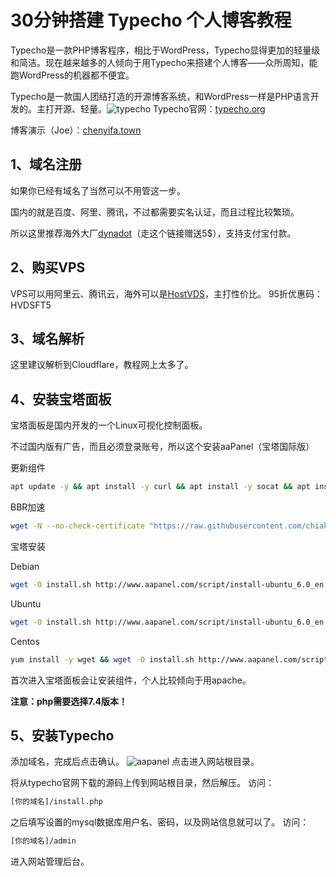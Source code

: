 # 30分钟搭建 Typecho 个人博客教程
​
Typecho是一款PHP博客程序，相比于WordPress，Typecho显得更加的轻量级和简洁。现在越来越多的人倾向于用Typecho来搭建个人博客——众所周知，能跑WordPress的机器都不便宜。

Typecho是一款国人团结打造的开源博客系统，和WordPress一样是PHP语言开发的。主打开源、轻量。
​![typecho](https://i-blog.csdnimg.cn/direct/1853a162e4954d6990eb1fa4c4ceb619.png)
Typecho官网：[typecho.org](typecho.org)

博客演示（Joe）：[chenyifa.town](chenyifa.town)

## 1、域名注册
如果你已经有域名了当然可以不用管这一步。

国内的就是百度、阿里、腾讯，不过都需要实名认证，而且过程比较繁琐。

所以这里推荐海外大厂[dynadot](http://www.dynadot.com?s8H7b7S7i72dy8S)（走这个链接赠送5$），支持支付宝付款。

## 2、购买VPS
VPS可以用阿里云、腾讯云，海外可以是[HostVDS](https://hostvds.com/?affiliate_uuid=fbff2c4f-05e9-42e0-9e16-c071e6b8e55b)，主打性价比。
95折优惠码：HVDSFT5

## 3、域名解析
这里建议解析到Cloudflare，教程网上太多了。

## 4、安装宝塔面板
宝塔面板是国内开发的一个Linux可视化控制面板。

不过国内版有广告，而且必须登录账号，所以这个安装aaPanel（宝塔国际版）

更新组件
```bash
apt update -y && apt install -y curl && apt install -y socat && apt install wget -y
```
BBR加速
```bash
wget -N --no-check-certificate "https://raw.githubusercontent.com/chiakge/Linux-NetSpeed/master/tcp.sh" && chmod +x tcp.sh && ./tcp.sh
```
宝塔安装

Debian
```bash
wget -O install.sh http://www.aapanel.com/script/install-ubuntu_6.0_en.sh && bash install.sh aapanel
```
Ubuntu
```bash
wget -O install.sh http://www.aapanel.com/script/install-ubuntu_6.0_en.sh && sudo bash install.sh aapanel
```
Centos
```bash
yum install -y wget && wget -O install.sh http://www.aapanel.com/script/install_6.0_en.sh && bash install.sh aapanel
```
首次进入宝塔面板会让安装组件，个人比较倾向于用apache。

**注意：php需要选择7.4版本！**

## 5、安装Typecho

添加域名，完成后点击确认。
![aapanel](https://i-blog.csdnimg.cn/direct/974e1e95e85f44fa9323c0346aa6b417.png)
点击进入网站根目录。

将从typecho官网下载的源码上传到网站根目录，然后解压。
访问：
```bash
[你的域名]/install.php
```
之后填写设置的mysql数据库用户名、密码，以及网站信息就可以了。
访问：
```bash
[你的域名]/admin
```
进入网站管理后台。
